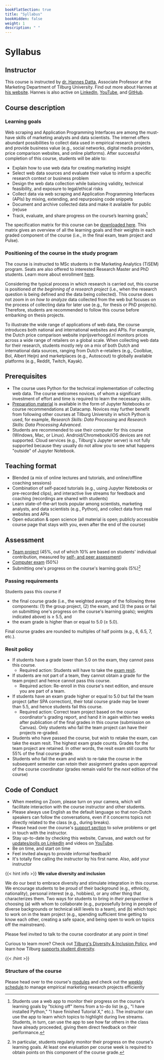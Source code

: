 ```yaml
---
bookFlatSection: true
title: "Syllabus"
bookHidden: false
weight: 1
description: " "
---
```


# Syllabus

## Instructor

This course is instructed by [dr. Hannes Datta](https://tiu.nu/datta), Associate Professor at the Marketing Department of Tilburg University. Find out more about Hannes at [his website](https://hannesdatta.com). Hannes is also active on [LinkedIn](https://www.linkedin.com/in/hannes-datta/), [YouTube](https://youtube.com/c/hannesdatta), and [GitHub](https://github.com/hannesdatta).

## Course description

### Learning goals

Web scraping and Application Programming Interfaces are among the must-have skills of marketing analysts and data scientists. The internet offers abundant possibilities to collect data used in empirical research projects and provide business value (e.g., social networks, digital media providers, price comparison websites, and online platforms). After successful completion of this course, students will be able to:

- Explain how to use web data for creating marketing insight
- Select web data sources and evaluate their value to inform a specific research context or business problem
- Design the web data collection while balancing validity, technical feasibility, and exposure to legal/ethical risks
- Collect data via web scraping and Application Programming Interfaces (APIs) by mixing, extending, and repurposing code snippets
- Document and archive collected data and make it available for public (re)use
- Track, evaluate, and share progress on the course’s learning goals[^1]

The specification matrix for this course can be [downloaded here](../specification_tables_odcm.pdf). This matrix gives an overview of all the learning goals and their weights in each graded component of the course (i.e., in the final exam, team project and Pulse). 

[^1]: Students use a web app to monitor their progress on the course's learning goals by "ticking off" items from a to-do list (e.g., "I have installed Python," "I have finished Tutorial X," etc.). The instructor can use the app to learn which topics to highlight during live streams. Students, in turn, can use the app to see how far others in the class have already proceeded, giving them direct feedback on their performance.

### Positioning of the course in the study program

The course is instructed to MSc students in the Marketing Analytics (TiSEM) program. Seats are also offered to interested Research Master and PhD students. Learn more about enrollment [here](enroll).

Considering the typical process in which research is carried out, this course is positioned *at the beginning of a research project* (i.e., when the research question is being defined and the data being collected). This course does not zoom in on *how to analyze* data collected from the web but focuses on the process of collecting data for later use (e.g., for thesis or PhD projects). Therefore, students are recommended to follow this course before embarking on thesis projects.

To illustrate the wide range of applications of web data, the course introduces both national and international websites and APIs. For example, the Dutch price comparison website inprijsverhoogd.nl monitors prices across a wide range of retailers on a global scale. When collecting web data for their research, students mostly rely on a mix of both Dutch and international data sources, ranging from Dutch e-retailers (e.g., Coolblue, Bol, Albert Heijn) and marketplaces (e.g., Autoscout) to globally available platforms (e.g., Reddit, Twitch, Kayak).

## Prerequisites

- The course uses Python for the technical implementation of collecting web data. The course welcomes novices, of whom a significant investment of effort and time is required to learn the necessary skills.
- [Preparation material](../modules/prep) is available in the form of Jupyter Notebooks or course recommendations at Datacamp. Novices may further benefit from following other courses at Tilburg University in which Python is used, for example, *Research Skills: Data Processing* and *Research Skills: Data Processing Advanced*.
- Students are recommended to use their computer for this course (Windows, Mac, or Linux). Android/Chromebook/iOS devices are not supported. Cloud services (e.g., Tilburg's Jupyter server) is not fully supported because they usually do not allow you to see what happens "outside" of Jupyter Notebook.


## Teaching format

- Blended (a mix of online lectures and tutorials, and online/offline coaching sessions)
- Combination of self-paced tutorials (e.g., using Jupyter Notebooks or pre-recorded clips), and interactive live streams for feedback and coaching (recordings are shared with students)
- Learn state-of-the-art tools popular among scientists, marketing analysts, and data scientists (e.g., Python), and collect data from real websites and APIs
- Open education & open science (all material is open; publicly accessible course page that stays with you, even after the end of the course)

<!--, simulations, hackathon-->
<!-- work on VMs on AWS, code in SQL and R, compete on Kaggle, or work on own computer--; Coding Dojo student-=led analysis; while sharing screens-->

## Assessment

- [Team project](project) (45%, out of which 10% are based on students' individual contribution, measured by [self- and peer assessment](peerassessment))
- [Computer exam](exam) (50%)
- Submitting one's progress on the course's learning goals  (5%)[^2]

[^2]: In particular, students regularly monitor their progress on the course's learning goals. At least one evaluation per course week is required to obtain points on this component of the course grade.

### Passing requirements

Students pass this course if
- the final course grade (i.e., the weighted average of the following three components: (1) the group project, (2) the exam, and (3) the pass or fail on submitting one's progress on the course's learning goals); weights indicated above) is ≥ 5.5, and
- the exam grade is higher than or equal to 5.0 (≥ 5.0).

Final course grades are rounded to multiples of half points (e.g., 6, 6.5, 7, etc.).

### Resit policy

- If students have a grade lower than 5.0 on the exam, they cannot pass this course.
  - Required action: Students will have to take the [exam resit](exam).
- If students are not part of a team, they cannot obtain a grade for the team project and hence cannot pass this course.
  - Required action: Re-enroll in this course's next edition, and ensure you are part of a team.
- If students have an exam grade higher or equal to 5.0 but fail the team project (after SPA correction), their total course grade may be lower than 5.5, and hence students fail this course.
  - Required action: Correct team project based on the course coordinator's grading report, and hand it in again within two weeks after publication of the final grades in this course (submission on Canvas). Only students who fail the team project can have their projects re-graded.
- Students who have passed the course, but wish to retake the exam, can take the exam resit. The highest exam grade counts. Grades for the team project are retained. In other words, the resit exam still counts for 55% of the final course grade.
- Students who fail the exam and wish to re-take the course in the subsequent semester can *retain* their assignment grades upon approval of the course coordinator (grades remain valid for the *next* edition of the course)

## Code of Conduct

- When meeting on Zoom, please turn on your camera, which will facilitate interaction with the course instructor and other students.
- Please always use English as the default language so that non-Dutch speakers can follow the conversations, even if it concerns topics not directly related to the class (e.g., during breaks).
- Please head over the course's [support section](support) to solve problems or get in touch with the instructor.
- Stay up-to-date by checking this website, Canvas, and watch out for [updates/polls on LinkedIn](https://www.linkedin.com/in/hannes-datta/) and videos on [YouTube](https://youtube.com/c/hannesdatta).
- Be on time, and start on time
- Feel invited always to provide informal feedback!
- It's totally fine calling the instructor by his first name. Also, add your instructor

{{< hint info >}}
__We value diversity and inclusion__

We do our best to embrace diversity and stimulate integration in this course. We encourage students to be proud of their background (e.g., ethnicity, nationality), personal interest (e.g., hobbies), or any other thing that characterizes them. Two ways for students to bring in *their perspective* is choosing (a) with whom to collaborate (e.g., purposefully bring in people of diverse backgrounds or technical skill levels to a team), and (b) which topic to work on in the team project (e.g., spending sufficient time getting to know each other, creating a safe space, and being open to work on topics off the mainstream).

Please feel invited to talk to the course coordinator at any point in time!

Curious to learn more? Check out [Tilburg's Diversity & Inclusion Policy](https://www.tilburguniversity.edu/about/working/gender-policy), and learn how Tilburg [supports student diversity](https://www.tilburguniversity.edu/students/studying/campus/diversity).

{{< /hint >}}

### Structure of the course

Please head over to the course's [modules](../modules) and check out the [weekly schedule](schedule).to manage empirical marketing research projects efficiently
